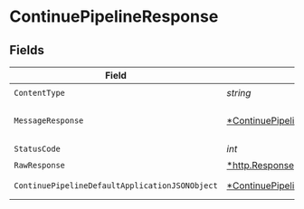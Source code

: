 # ContinuePipelineResponse


## Fields

| Field                                                                                                        | Type                                                                                                         | Required                                                                                                     | Description                                                                                                  |
| ------------------------------------------------------------------------------------------------------------ | ------------------------------------------------------------------------------------------------------------ | ------------------------------------------------------------------------------------------------------------ | ------------------------------------------------------------------------------------------------------------ |
| `ContentType`                                                                                                | *string*                                                                                                     | :heavy_check_mark:                                                                                           | N/A                                                                                                          |
| `MessageResponse`                                                                                            | [*ContinuePipelineMessageResponse](../../models/operations/continuepipelinemessageresponse.md)               | :heavy_minus_sign:                                                                                           | A confirmation message.                                                                                      |
| `StatusCode`                                                                                                 | *int*                                                                                                        | :heavy_check_mark:                                                                                           | N/A                                                                                                          |
| `RawResponse`                                                                                                | [*http.Response](https://pkg.go.dev/net/http#Response)                                                       | :heavy_minus_sign:                                                                                           | N/A                                                                                                          |
| `ContinuePipelineDefaultApplicationJSONObject`                                                               | [*ContinuePipelineDefaultApplicationJSON](../../models/operations/continuepipelinedefaultapplicationjson.md) | :heavy_minus_sign:                                                                                           | Error response.                                                                                              |